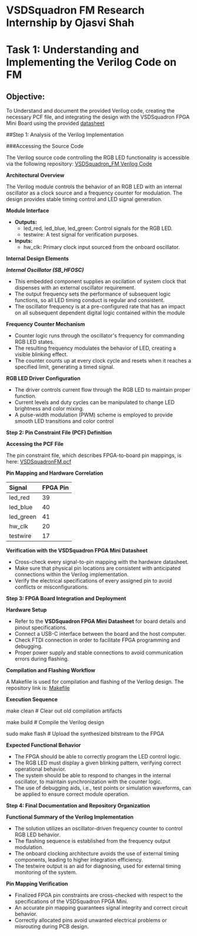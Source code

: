 # VSDSquadron FM Research Internship by Ojasvi Shah


# Task 1: Understanding and Implementing the Verilog Code on FM
## Objective: 
To Understand and document the provided Verilog code, creating the necessary PCF file, and integrating the design with the VSDSquadron FPGA Mini Board using the provided [datasheet](https://www.vlsisystemdesign.com/wp-content/uploads/2025/01/VSDSquadronFMDatasheet.pdf)


##Step 1: Analysis of the Verilog Implementation

###Accessing the Source Code

The Verilog source code controlling  the RGB LED functionality is accessible via the following repository: [VSDSquadron_FM Verilog Code](https://github.com/thesourcerer8/VSDSquadron_FM/blob/main/led_blue/top.v)

**Architectural Overview**

The Verilog module controls the behavior of an RGB LED with an internal oscillator as a clock source and a frequency counter for modulation. The design provides stable timing control and LED signal generation.

**Module Interface**

- **Outputs:** 
  - led\_red, led\_blue, led\_green: Control signals for the RGB LED.
  - testwire: A test signal for verification purposes.
- **Inputs:** 
  - hw\_clk: Primary clock input sourced from the onboard oscillator.

**Internal Design Elements**

***Internal Oscillator (SB\_HFOSC)***

- This embedded component supplies an oscilation of system clock that dispenses with an external oscillator requirement.
- The output frequency sets the performance of subsequent logic functions, so all LED timing conduct is regular and consistent.
- The oscillator frequency is at a pre-configured rate that has an impact on all subsequent dependent digital logic contained within the module

**Frequency Counter Mechanism**

- Counter logic runs through the oscillator's frequency for commanding RGB LED states.
- The resulting frequency modulates the behavior of LED, creating a visible blinking effect.
- The counter counts up at every clock cycle and resets when it reaches a specified limit, generating a timed signal.

**RGB LED Driver Configuration**

- The driver controls current flow through the RGB LED to maintain proper function.
- Current levels and duty cycles can be manipulated to change LED brightness and color mixing.
- A pulse-width modulation (PWM) scheme is employed to provide smooth LED transitions and color control

**Step 2: Pin Constraint File (PCF) Definition**

**Accessing the PCF File**

The pin constraint file, which describes FPGA-to-board pin mappings, is here: [VSDSquadronFM.pcf](https://github.com/thesourcerer8/VSDSquadron_FM/blob/main/led_blue/VSDSquadronFM.pcf)


**Pin Mapping and Hardware Correlation**

|**Signal**|**FPGA Pin**|
| :- | :- |
|led\_red|39|
|led\_blue|40|
|led\_green|41|
|hw\_clk|20|
|testwire|17|

**Verification with the VSDSquadron FPGA Mini Datasheet**

- Cross-check every signal-to-pin mapping with the hardware datasheet.
- Make sure that physical pin locations are consistent with anticipated connections within the Verilog implementation.
- Verify the electrical specifications of every assigned pin to avoid conflicts or misconfigurations.


**Step 3: FPGA Board Integration and Deployment**

**Hardware Setup**

- Refer to the **VSDSquadron FPGA Mini Datasheet** for board details and pinout specifications.
- Connect a USB-C interface between the board and the host computer.
- Check FTDI connection in order to facilitate FPGA programming and debugging.
- Proper power supply and stable connections to avoid communication errors during flashing.

**Compilation and Flashing Workflow**

A Makefile is used for compilation and flashing of the Verilog design. The repository link is: [Makefile](https://github.com/thesourcerer8/VSDSquadron_FM/blob/main/led_blue/Makefile)

**Execution Sequence**

make clean # Clear out old compilation artifacts

make build # Compile the Verilog design

sudo make flash # Upload the synthesized bitstream to the FPGA

**Expected Functional Behavior**

- The FPGA should be able to correctly program the LED control logic.
- The RGB LED must display a given blinking pattern, verifying correct operational behavior.
- The system should be able to respond to changes in the internal oscillator, to maintain synchronization with the counter logic.
- The use of debugging aids, i.e., test points or simulation waveforms, can be applied to ensure correct module operation.

**Step 4: Final Documentation and Repository Organization**

**Functional Summary of the Verilog Implementation**

- The solution utilizes an oscillator-driven frequency counter to control RGB LED behavior.
- The flashing sequence is established from the frequency output modulation.
- The onboard clocking architecture avoids the use of external timing components, leading to higher integration efficiency.
- The testwire output is an aid for diagnosing, used for external timing monitoring of the system.

**Pin Mapping Verification**

- Finalized FPGA pin constraints are cross-checked with respect to the specifications of the VSDSquadron FPGA Mini.
- An accurate pin mapping guarantees signal integrity and correct circuit behavior.
- Correctly allocated pins avoid unwanted electrical problems or misrouting during PCB design.






